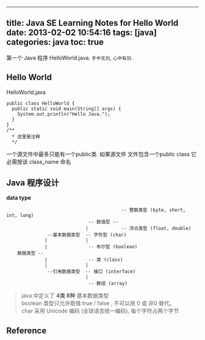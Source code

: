 
---
title: Java SE Learning Notes for Hello World
date: 2013-02-02 10:54:16
tags: [java]
categories: java
toc: true
---

第一个 Java 程序 HelloWorld.java.  `手中无剑`, `心中有剑`.

<!-- more -->

## Hello World

HelloWorld.java

```
public class HelloWorld {
  public static void main(String[] args) {
    System.out.println("Hello Java.");
  }
}
/**
  * 这里是注释
  */
```

一个源文件中最多只能有一个public类. 如果源文件 文件包含一个public class 它必需按该 class_name 命名  

## Java 程序设计

**data type**


```
                                          -- 整数类型 (byte, short, int, long)  
                              -- 数值型 --     
                             |            -- 浮点类型 (float, double)  
               --基本数据类型  -- 字符型 (char)  
              |              |  
              |               -- 布尔型 (boolean)  
    数据类型 --                           
              |               -- 类 (class)  
              |              |  
               --引用数据类型  -- 接口 (interface)  
                             |  
                              -- 数组 (array)
```

> java 中定义了 **4类 8种** 基本数据类型  
> boolean 类型只允许取值 true / false , 不可以用 0 或 非0 替代。  
> char 采用 Unicode 编码 (全球语言统一编码), 每个字符占两个字节  

## Reference

